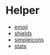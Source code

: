 # Helper

- [emoji](https://github.com/ikatyang/emoji-cheat-sheet)
- [shields](https://shields.io/)
- [simpleicons](https://simpleicons.org/)
- [stats](https://github.com/anuraghazra/github-readme-stats)